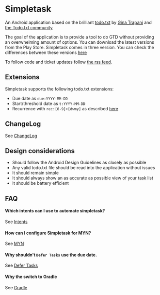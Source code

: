 # Simpletask

An Android application based on the brilliant [todo.txt](http://todotxt.com) by
[Gina Trapani](http://ginatrapani.org) and [the Todo.txt community](http://groups.yahoo.com/group/todotxt/)

The goal of the application is to provide a tool to do GTD without providing an overwhelming amount of
options.
You can download the latest versions from the Play Store. Simpletask comes in three version. You can check the differences between these versions [here](./wiki/Versions)

To follow code and ticket updates follow [the rss feed](./timeline.rss).

Extensions
----------

Simpletask supports the following todo.txt extensions:

* Due date as `due:YYYY-MM-DD`
* Start/threshold date as `t:YYYY-MM-DD`
* Recurrence with `rec:[0-9]+[dwmy]` as described [here]( https://github.com/bram85/todo.txt-tools/wiki/Recurrence)

ChangeLog
---------------------

See [ChangeLog](./doc/trunk/ChangeLog.md)

Design considerations
---------------------

*  Should follow the Android Design Guidelines as closely as possible
*  Any valid todo.txt file should be read into the application without issues
*  It should remain simple
*  It should always show an as accurate as possible view of your task list
*  It should be battery efficient

FAQ
---------------------

#### Which intents can I use to automate simpletask?

See [Intents](./doc/Intents.md)


#### How can I configure Simpletask for MYN?

See [MYN](./doc/MYN.md)

#### Why shouldn't `Defer Tasks` use the due date.

See [Defer Tasks](./doc/DeferTasks)

#### Why the switch to Gradle

See [Gradle](./doc/Gradle)
